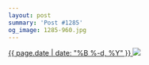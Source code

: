 ```yaml
---
layout: post
summary: 'Post #1285'
og_image: 1285-960.jpg
---
```


<p>
 <time>
  <a href="/1285">
   {{ page.date | date: "%B %-d, %Y" }}
  </a>
 </time>
 <a href="/1285">
  <img sizes="(min-width: 700px) 50vw, calc(100vw - 2rem)" src="{{ site.assets_url }}/1285-480.jpg" srcset="{{ site.assets_url }}/1285-240.jpg 240w, {{ site.assets_url }}/1285-480.jpg 480w, {{ site.assets_url }}/1285-720.jpg 720w, {{ site.assets_url }}/1285-960.jpg 960w"/>
 </a>
</p>
